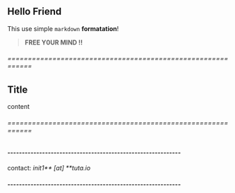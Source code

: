 ## Hello Friend

This use simple `markdown` **formatation**!
	
> **FREE Y0UR MIND !!**

###### ============================================================
## Title

content

###### ============================================================











#### ------------------------------------------------------------

   contact: _init1** [at] **tuta.io_

#### ------------------------------------------------------------

